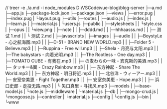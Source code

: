 // treer -e ./a.md -i node_modules
D:\VSCode\vue-blog\blog-server
├─a.md
├─app.js
├─package-lock.json
├─package.json
├─views
| ├─error.pug
| ├─index.pug
| └layout.pug
├─utils
├─routes
| ├─audio.js
| ├─index.js
| ├─learn.js
| ├─material.js
| └users.js
├─public
| ├─stylesheets
| | └style.css
| ├─opus
| | └view.png
| ├─note
| | ├─dddd.md
| | ├─hhhaasss.md
| | ├─ 测试 1.md
| | └ 测试 2.md
| ├─javascripts
| ├─images
| ├─audio
| | ├─BoystyLe - 心之航海图.mp3
| | ├─D-51 - BRAND NEW WORLD.mp3
| | ├─Folder 5 - Believe.mp3
| | ├─Ruppina - Free will.mp3
| | ├─Shela - 月亮与太阳.mp3
| | ├─The babystars - 向着光明.mp3
| | ├─The Rootless - One day.mp3
| | ├─TOMATO CUBE - 有我在.mp3
| | ├─ の麦わらの一味 - 宾克斯的美酒.mp3
| | ├─ タッキー&翼 - Crazy Rainbow.mp3
| | ├─ 东方神起 - Share The World.mp3
| | ├─ 东方神起 - 明日将近.mp3
| | ├─ 北谷洋 - ウィーアー.mp3
| | ├─ 安室奈美恵 - Fight Together.mp3
| | ├─ 安室奈美恵 - Hope.mp3
| | ├─ 浜口史郎 - 走投无路.mp3
| | └ 矢口真里 - 寻找风.mp3
├─models
| ├─base-model.js
| └note.js
├─middleware
| └material.js
├─db
| ├─mongo-crud.js
| └mongoose.js
├─controller
| └material.js
├─config
| └config.js
├─bin
| └www
